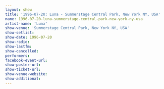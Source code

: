 ```yaml
---
layout: show
title: '1996-07-20: Luna - Summerstage Central Park, New York NY, USA'
name: 1996-07-20-luna-summerstage-central-park-new-york-ny-usa
artist-name: 'Luna'
show-venue: 'Summerstage Central Park, New York NY, USA'
show-setlist: 
show-date: 1996-07-20
show-radio: 
show-lastfm: 
show-cancelled: 
performers: 
facebook-event-url: 
show-poster-url: 
show-ticket-url: 
show-venue-website: 
show-additional: 
---
```



